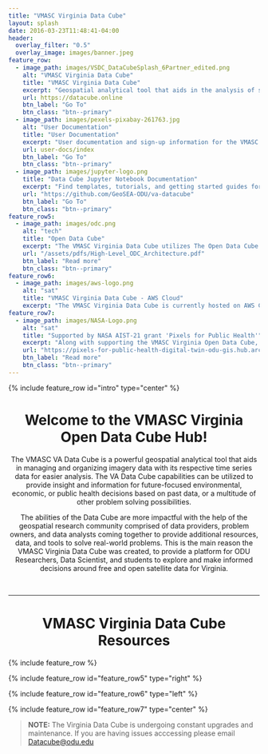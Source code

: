 ```yaml
---
title: "VMASC Virginia Data Cube"
layout: splash
date: 2016-03-23T11:48:41-04:00
header:
  overlay_filter: "0.5"
  overlay_image: images/banner.jpeg
feature_row:
  - image_path: images/VSDC_DataCubeSplash_6Partner_edited.png 
    alt: "VMASC Virginia Data Cube"
    title: "VMASC Virginia Data Cube"
    excerpt: "Geospatial analytical tool that aids in the analysis of smallsat and satellite imagery."
    url: https://datacube.online
    btn_label: "Go To"
    btn_class: "btn--primary"
  - image_path: images/pexels-pixabay-261763.jpg
    alt: "User Documentation"
    title: "User Documentation"
    excerpt: "User documentation and sign-up information for the VMASC Virginia Data Cube."
    url: user-docs/index
    btn_label: "Go To"
    btn_class: "btn--primary"
  - image_path: images/jupyter-logo.png
    title: "Data Cube Jupyter Notebook Documentation"
    excerpt: "Find templates, tutorials, and getting started guides for jupyter notebooks within the Data Cube."
    url: "https://github.com/GeoSEA-ODU/va-datacube"
    btn_label: "Go To"
    btn_class: "btn--primary"
feature_row5:
  - image_path: images/odc.png
    alt: "tech"
    title: "Open Data Cube"
    excerpt: "The VMASC Virginia Data Cube utilizes The Open Data Cube (ODC) which is an Open Source Geospatial Data Management and Analysis Software that helps users harness the power of Satellite data. "
    url: "/assets/pdfs/High-Level_ODC_Architecture.pdf"
    btn_label: "Read more"
    btn_class: "btn--primary"
feature_row6:
  - image_path: images/aws-logo.png
    alt: "sat"
    title: "VMASC Virginia Data Cube - AWS Cloud"
    excerpt: "The VMASC Virginia Data Cube is currently hosted on AWS Cloud and has the ability to quickly scale up/down based on project requirements."
feature_row7:
  - image_path: images/NASA-Logo.png
    alt: "sat"
    title: "Supported by NASA AIST-21 grant 'Pixels for Public Health'"
    excerpt: "Along with supporting the VMASC Virginia Open Data Cube, the 'Pixels for Public Health' grant is developng digital twin technologies for building healthy, resilient, and equitable communities. You can find out more about the initiative at the link below."
    url: "https://pixels-for-public-health-digital-twin-odu-gis.hub.arcgis.com"
    btn_label: "Read more"
    btn_class: "btn--primary"
---
```


{% include feature_row id="intro" type="center" %}

<h1 style="text-align:center">Welcome to the VMASC Virginia Open Data Cube Hub!</h1>
  
<p style="text-align:center">
  The VMASC VA Data Cube is a powerful geospatial analytical tool that aids in managing and organizing imagery data with its respective time series data for easier analysis. The VA Data Cube capabilities can be utilized to provide insight and information for future-focused environmental, economic, or public health decisions based on past data, or a multitude of other problem solving possibilities. </p>

<p style="text-align:center">The abilities of the Data Cube are more impactful with the help of the geospatial research community comprised of data providers, problem owners, and data analysts coming together to provide additional resources, data, and tools to solve real-world problems. This is the main reason the VMASC Virginia Data Cube was created, to provide a platform for ODU Researchers, Data Scientist, and students to explore and make informed decisions around free and open satellite data for Virginia.</p>
<br>
<hr>


<h1 style="text-align:center"> VMASC Virginia Data Cube Resources</h1>



{% include feature_row %}

{% include feature_row id="feature_row5" type="right" %}


{% include feature_row id="feature_row6" type="left" %}

{% include feature_row id="feature_row7" type="center" %}
> **NOTE:** The Virginia Data Cube is undergoing constant upgrades and maintenance. If you are having issues acccessing please email [Datacube@odu.edu](mailto:datacube@odu.edu>)